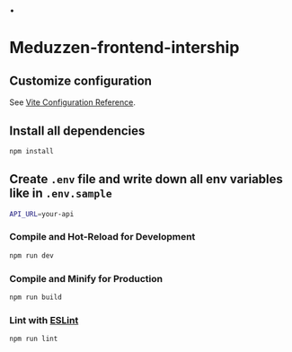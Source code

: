 # .

# Meduzzen-frontend-intership

## Customize configuration

See [Vite Configuration Reference](https://vitejs.dev/config/).

## Install all dependencies

```sh
npm install
```

## Create `.env` file and write down all env variables like in `.env.sample`

```sh
API_URL=your-api
```

### Compile and Hot-Reload for Development

```sh
npm run dev
```

### Compile and Minify for Production

```sh
npm run build
```

### Lint with [ESLint](https://eslint.org/)

```sh
npm run lint
```
